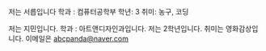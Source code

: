 저는 서릅입니다
학과 : 컴퓨터공학부
학년: 3
취미: 농구, 코딩

저는 지민입니다.
학과 : 아트앤디자인과입니다.
저는 2학년입니다.
취미는 영화감상입니다.
이메일은 abcpanda@naver.com